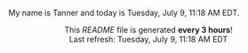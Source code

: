 My name is Tanner and today is Tuesday, July 9, 11:18 AM EDT.

<p align="center">This <i>README</i> file is generated <b>every 3 hours</b>!</br>Last refresh: Tuesday, July 9, 11:18 AM EDT<br /></p>
